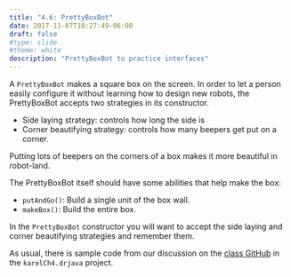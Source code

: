 ```yaml
---
title: "4.6: PrettyBoxBot"
date: 2017-11-07T10:27:49-06:00
draft: false
#type: slide
#theme: white
description: "PrettyBoxBot to practice interfaces"
---
```


A `PrettyBoxBot` makes a square box on the screen. In order to let a person easily configure it without learning how to design new robots, the PrettyBoxBot accepts two strategies in its constructor.

* Side laying strategy: controls how long the side is
* Corner beautifying strategy: controls how many beepers get put on a corner.

Putting lots of beepers on the corners of a box makes it more beautiful in robot-land.

The PrettyBoxBot itself should have some abilities that help make the box:

* `putAndGo()`: Build a single unit of the box wall.
* `makeBox()`: Build the entire box.

In the `PrettyBoxBot` constructor you will want to accept the side laying and corner beautifying strategies and remember them.

As usual, there is sample code from our discussion on the [class GitHub](https://github.com/2017-2018-wy-ap-cs/apcs-karel) in the `karelCh4.drjava` project.

